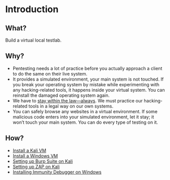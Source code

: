 # Introduction

## What?

Build a virtual local testlab.

## Why?

* Pentesting needs a lot of practice before you actually approach a client to do the same on their live system.
* It provides a simulated environment, your main system is not touched. If you break your operating system by mistake while experimenting with any hacking-related tools, it happens inside your virtual system. You can reinstall the damaged operating system again.
* We have to [stay within the law—always](purple:index). We must practice our hacking-related tools in a legal way on our own systems.
* You can safely browse any websites in a virtual environment. If some malicious code enters into your simulated environment, let it stay; it won’t touch your main system. You can do every type of testing on it.

## How?

* [Install a Kali VM](kali.md)
* [Install a Windows VM](windows.md)
* [Setting up Burp Suite on Kali](burp.md)
* [Setting up ZAP on Kali](zap.md)
* [Installing Immunity Debugger on Windows](immunity.md)


